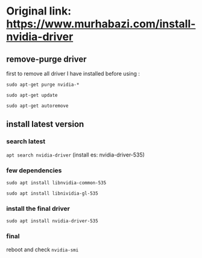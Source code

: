 # Original link: https://www.murhabazi.com/install-nvidia-driver

## remove-purge driver
first to remove all driver I have installed before using :

```sudo apt-get purge nvidia-*```

```sudo apt-get update```

```sudo apt-get autoremove```

## install latest version
### search latest
```apt search nvidia-driver``` (install es: nvidia-driver-535)
### few dependencies

```sudo apt install libnvidia-common-535```

```sudo apt install libnividia-gl-535```
### install the final driver
```sudo apt install nvidia-driver-535```
### final
reboot and check ```nvidia-smi```
